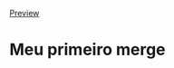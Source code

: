 [Preview](https://pedroaloonso.github.io/Digital-College-FullStack/Aula101/index.html)

# Meu primeiro merge
